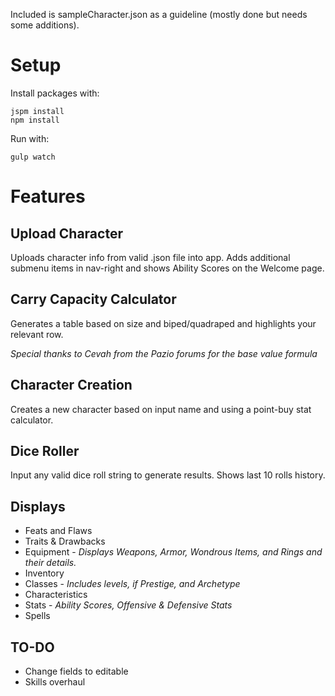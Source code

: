 Included is sampleCharacter.json as a guideline (mostly done but needs some additions).
# Setup
Install packages with:
```shell
jspm install
npm install
```

Run with:
```shellhn
gulp watch
```

# Features
## Upload Character
Uploads character info from valid .json file into app. Adds additional submenu items in nav-right and shows Ability Scores on the Welcome page.

## Carry Capacity Calculator
Generates a table based on size and biped/quadraped and highlights your relevant row.

*Special thanks to Cevah from the Pazio forums for the base value formula*

## Character Creation
Creates a new character based on input name and using a point-buy stat calculator.

## Dice Roller
Input any valid dice roll string to generate results. Shows last 10 rolls history.

## Displays
- Feats and Flaws
- Traits & Drawbacks
- Equipment - *Displays Weapons, Armor, Wondrous Items, and Rings and their details.*
- Inventory
- Classes - *Includes levels, if Prestige, and Archetype*
- Characteristics
- Stats - *Ability Scores, Offensive & Defensive Stats*
- Spells

## TO-DO
- Change fields to editable
- Skills overhaul
